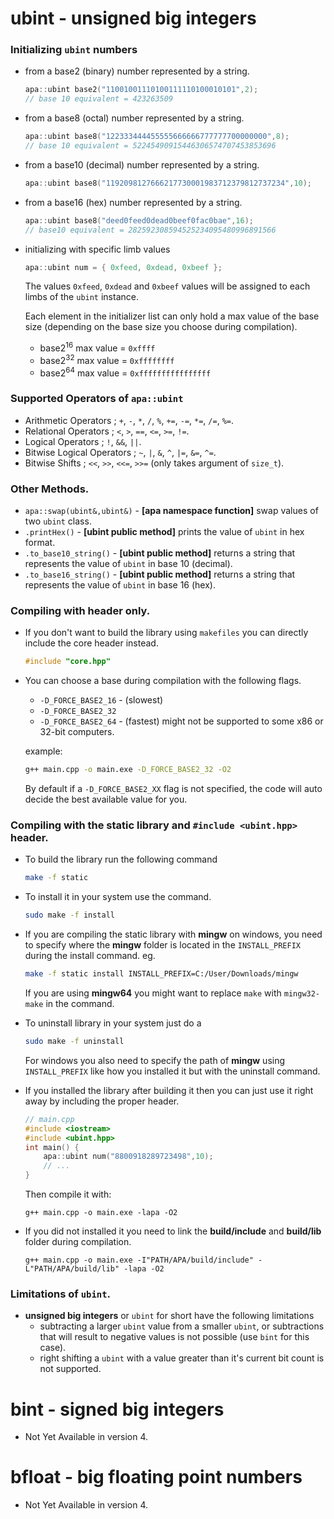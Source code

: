 # ubint - unsigned big integers

### Initializing ```ubint``` numbers
- from a base2 (binary) number represented by a string.
    ```c++
    apa::ubint base2("11001001110100111110100010101",2);
    // base 10 equivalent = 423263509
    ```
- from a base8 (octal) number represented by a string.
    ```c++
    apa::ubint base8("122333444455555666666777777700000000",8);
    // base 10 equivalent = 52245490915446306574707453853696
    ```
- from a base10 (decimal) number represented by a string.
    ```c++
    apa::ubint base8("1192098127666217730001983712379812737234",10);
    ```

- from a base16 (hex) number represented by a string.
    ```c++
    apa::ubint base8("deed0feed0dead0beef0fac0bae",16);
    // base10 equivalent = 282592308594525234095480996891566
    ```

- initializing with specific limb values
    ```c++
    apa::ubint num = { 0xfeed, 0xdead, 0xbeef };
    ```
    The values ```0xfeed```, ```0xdead``` and ```0xbeef``` values will be assigned to each limbs of the ```ubint``` instance.

    Each element in the initializer list can only hold a max value of the base size (depending on the base size you choose during compilation).
    - base2<sup>16</sup> max value = ```0xffff```
    - base2<sup>32</sup> max value = ```0xffffffff```
    - base2<sup>64</sup> max value = ```0xffffffffffffffff```

### Supported Operators of ```apa::ubint```
- Arithmetic Operators ; ```+```, ```-```, ```*```, ```/```, ```%```, ```+=```, ```-=```, ```*=```, ```/=```, ```%=```.
- Relational Operators ; ```<```, ```>```, ```==```, ```<=```, ```>=```, ```!=```.
- Logical Operators ; ```!```, ```&&```, ```||```.
- Bitwise Logical Operators ; ```~```, ```|```, ```&```, ```^```, ```|=```, ```&=```, ```^=```.
- Bitwise Shifts ; ```<<```, ```>>```, ```<<=```, ```>>=``` (only takes argument of ```size_t```).

### Other Methods.
- ```apa::swap(ubint&,ubint&)``` - **[apa namespace function]** swap values of two ```ubint``` class.
- ```.printHex()``` - **[ubint public method]** prints the value of ```ubint``` in hex format.
- ```.to_base10_string()``` - **[ubint public method]** returns a string that represents the value of ```ubint``` in base 10 (decimal).
- ```.to_base16_string()``` - **[ubint public method]** returns a string that represents the value of ```ubint``` in base 16 (hex).

### Compiling with header only.
- If you don't want to build the library using ```makefiles``` you can directly include the core header instead.
    ```c++
    #include "core.hpp"
    ```
- You can choose a base during compilation with the following flags.
    - ```-D_FORCE_BASE2_16``` - (slowest)
    - ```-D_FORCE_BASE2_32```
    - ```-D_FORCE_BASE2_64``` - (fastest) might not be supported to some x86 or 32-bit computers.
    
    example: 
    ```bash
    g++ main.cpp -o main.exe -D_FORCE_BASE2_32 -O2
    ```

    By default if a ```-D_FORCE_BASE2_XX``` flag is not specified, the code will auto decide the best available value for you.
    
### Compiling with the static library and ```#include <ubint.hpp>``` header.
- To build the library run the following command
    ```bash
    make -f static
    ```
- To install it in your system use the command.
    ```bash
    sudo make -f install
    ```

- If you are compiling the static library with **mingw** on windows, you need to specify where the **mingw** folder is located in the ```INSTALL_PREFIX``` during the install command. eg.
    ```bash
    make -f static install INSTALL_PREFIX=C:/User/Downloads/mingw
    ```

    If you are using **mingw64** you might want to replace ```make``` with ```mingw32-make``` in the command.

- To uninstall library in your system just do a
    ```bash
    sudo make -f uninstall
    ```

    For windows you also need to specify the path of **mingw** using ```INSTALL_PREFIX``` like how you installed it but with the uninstall command.

- If you installed the library after building it then you can just use it right away by including the proper header.
    ```c++
    // main.cpp
    #include <iostream>
    #include <ubint.hpp>
    int main() {
        apa::ubint num("8800918289723498",10);
        // ...
    }
    ```
    Then compile it with:
    ```
    g++ main.cpp -o main.exe -lapa -O2
    ```
- If you did not installed it you need to link the **build/include** and **build/lib** folder during compilation.
    ```
    g++ main.cpp -o main.exe -I"PATH/APA/build/include" -L"PATH/APA/build/lib" -lapa -O2
    ```

### Limitations of ```ubint```.
- **unsigned big integers** or ```ubint``` for short have the following limitations
    - subtracting a larger ```ubint``` value from a smaller ```ubint```, or subtractions that will result to negative values is not possible (use ```bint``` for this case).
    - right shifting a ```ubint``` with a value greater than it's current bit count is not supported.

# bint - signed big integers
- Not Yet Available in version 4.

# bfloat - big floating point numbers
- Not Yet Available in version 4.
